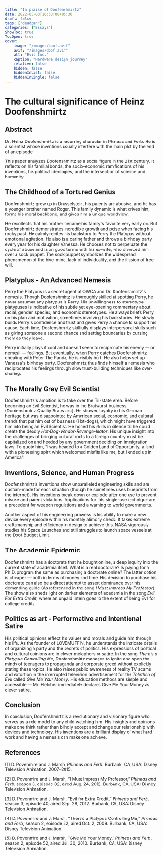 ```yaml
---
title: "In praise of Doofenshmirtz"
date: 2022-05-03T16:30:00+05:30
draft: false
tags: ["deadpan"]
categories: ["Essays"]
ShowToc: true
TocOpen: true
cover:
    image: "/images/doof.avif"
    avif: "/images/doof.avif"
    alt: "Evil Inc."
    caption: "Hardware design journey"
    relative: false
    hidden: false
    hiddenInList: false
    hiddenInSingle: false
---
```


# The cultural significance of Heinz Doofenshmirtz

## Abstract

Dr. Heinz Doofenshmirtz is a recurring character in Phineas and Ferb. He is a scientist whose inventions usually interfere with the main plot by the end of an episode. 

This paper analyzes Doofenshmirtz as a social figure in the 21st century. It reflects on his familial bonds, the socio-economic ramifications of his inventions, his political ideologies, and the intersection of science and humanity.


## The Childhood of a Tortured Genius

Doofenshmirtz grew up in Drusselstein, his parents are abusive, and he has a younger brother named Roger. This family dynamic is what drives him, forms his moral backbone, and gives him a unique worldview. 

He recollects that his brother became his family's favorite very early on. But Doofenshmirtz demonstrates incredible growth and poise when facing his rocky past. He calmly recites his backstory to Perry the Platypus without emotional agitation. He also is a caring father and throws a birthday party every year for his daughter Vanessa. He chooses not to perpetuate the cycle of abuse and is on good terms with his ex-wife, who divorced him over a sock puppet. The sock puppet symbolizes the widespread phenomenon of the hive-mind, lack of individuality, and the illusion of free will. 


## Platyplus - An Advanced Nemesis

Perry the Platypus is a secret agent at OWCA and Dr. Doofenshmirtz's nemesis. Though Doofenshmirtz is thoroughly skilled at spotting Perry, he never assumes any platypus is Perry. His unwillingness to stereotype platypuses is indicative of his subtle yet eye-opening commentary about racial, gender, species, and economic stereotypes. He always briefs Perry on his plan and motivation, sometimes involving his backstories. He slowly builds Perry's confidence and trust and gives Perry a chance to support his cause. Each time, Doofenshmirtz skillfully displays interpersonal skills such as giving someone a second chance and setting boundaries by cursing them as they leave. 

Perry initially plays it cool and doesn't seem to reciprocate his enemy — or nemesii — feelings. But eventually, when Perry catches Doofenshmirtz cheating with Peter The Panda, he is visibly hurt. He also helps set up Vanessa's birthday party. Doofenshmirtz thus finds himself a nemesis who reciprocates his feelings through slow trust-building techniques like over-sharing. 

## The Morally Grey Evil Scientist 

Doofenshmirtz's ambition is to take over the Tri-state Area. Before becoming an Evil Scientist, he was in the Bratwurst business (Doofenshmirtz Quality Bratwurst). He showed loyalty to his German heritage but was disappointed by American social, economic, and cultural trends that put him out of business (Hot-dogs), which might have triggered him into being an Evil Scientist. He honed his skills in silence till he could create the deadly *Hot-Dog-Vendor-Revenge-Inator*. His unique insight into the challenges of bringing cultural roots to a foreign country must be capitalized on and heeded by any government deciding on immigration laws. To quote him, "I was headed to a Golden Land of Opportunity, a land with a pioneering spirit which welcomed misfits like me, but I ended up in America".

## Inventions, Science, and Human Progress

Doofenshmirtz’s inventions show unparalleled engineering skills and are custom-made for each situation (though he sometimes uses blueprints from the internet). His inventions break down or explode after one use to prevent misuse and patent violations. Applications for this single-use technique are a precedent for weapon regulations and a warning to world governments. 

Another aspect of his engineering prowess is his ability to make a new device every episode within his monthly alimony check. It takes extreme craftsmanship and efficiency in design to achieve this. NASA vigorously studies his Space Launches and still struggles to launch space vessels at the Doof Budget Limit. 

## The Academic Epidemic

Doofenshmirtz has a doctorate that he bought online, a deep inquiry into the current state of academia itself. What is a real doctorate? Is paying for a Ph.D. program the same as purchasing a doctorate online? The latter option is cheaper — both in terms of money and time. His decision to purchase his doctorate can also be a direct attempt to assert dominance over his demanding guide (As referenced in the song *I Must Impress My Professor*). The show also sheds light on darker elements of academia in the song *Evil For Extra Credit*, where an unpaid intern goes to the extent of being Evil for college credits. 

## Politics as art - Performative and Intentional Satire

His political opinions reflect his values and morals and guide him through his life. As the founder of LOVEMUFFIN, he understands the intricate details of organizing a party and the secrets of politics. His expressions of political and cultural opinions are in clever metaphors or satire. In the song *There’s a Platypus Controlling Me*, Doofenshmirtz manages to ignite and open the minds of teenagers to propaganda and corporate greed without explicitly stating these topics. He also raises public awareness of reality TV scams and extortion in the interrupted television advertisement for the *Telethon of Evil* called *Give Me Your Money*. His education methods are simple and accessible — Mr. Fletcher immediately declares Give Me Your Money as clever satire. 

## Conclusion

In conclusion, Doofenshmirtz is a revolutionary and visionary figure who serves as a role model to any child watching him. His insights and opinions make one think rather than blindly accept and change our relationship with devices and technology. His inventions are a brilliant display of what hard work and having a nemesis can make one achieve. 

## References

[1] D. Povenmire and J. Marsh, *Phineas and Ferb*. Burbank, CA, USA: Disney Television Animation, 2007–2015.

[2] D. Povenmire and J. Marsh, “I Must Impress My Professor,” *Phineas and Ferb*, season 3, episode 32, aired Aug. 24, 2012. Burbank, CA, USA: Disney Television Animation.

[3] D. Povenmire and J. Marsh, “Evil for Extra Credit,” *Phineas and Ferb*, season 3, episode 40, aired Sep. 28, 2012. Burbank, CA, USA: Disney Television Animation.

[4] D. Povenmire and J. Marsh, “There’s a Platypus Controlling Me,” *Phineas and Ferb*, season 2, episode 32, aired Oct. 2, 2009. Burbank, CA, USA: Disney Television Animation.

[5] D. Povenmire and J. Marsh, “Give Me Your Money,” *Phineas and Ferb*, season 2, episode 52, aired Jul. 30, 2010. Burbank, CA, USA: Disney Television Animation.
